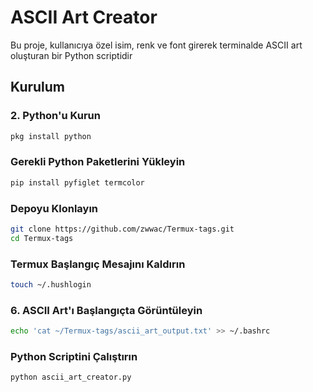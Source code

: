 # ASCII Art Creator

Bu proje, kullanıcıya özel isim, renk ve font girerek terminalde ASCII art oluşturan bir Python scriptidir


## Kurulum

### 2. Python'u Kurun
```sh
pkg install python
```
### Gerekli Python Paketlerini Yükleyin
```sh
pip install pyfiglet termcolor
```
### Depoyu Klonlayın
```sh
git clone https://github.com/zwwac/Termux-tags.git
cd Termux-tags
```
### Termux Başlangıç Mesajını Kaldırın
```sh
touch ~/.hushlogin
```
### 6. ASCII Art'ı Başlangıçta Görüntüleyin
```sh
echo 'cat ~/Termux-tags/ascii_art_output.txt' >> ~/.bashrc
```
### Python Scriptini Çalıştırın
```sh
python ascii_art_creator.py
```

